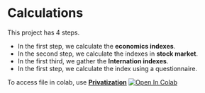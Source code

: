 # Calculations

This project has 4 steps.

- In the first step, we calculate the **economics indexes**.
- In the second step, we calculate the indexes in **stock market**.
- In the first third, we gather the **Internation indexes**.
- In the first step, we calculate the index using a questionnaire.

To access file in colab, use [**Privatization**](https://github.com/saeed-saffari/privatization-SPRI-2022/blob/main/codes/Privatization_01.ipynb)  <a href="https://colab.research.google.com/github/saeed-saffari/privatization-SPRI-2022/blob/main/codes/Privatization_01.ipynb" target="_blank"><a href="https://colab.research.google.com/assets/colab-badge.svg" target="_blank">![Open In Colab](https://colab.research.google.com/assets/colab-badge.svg)</a></a>

